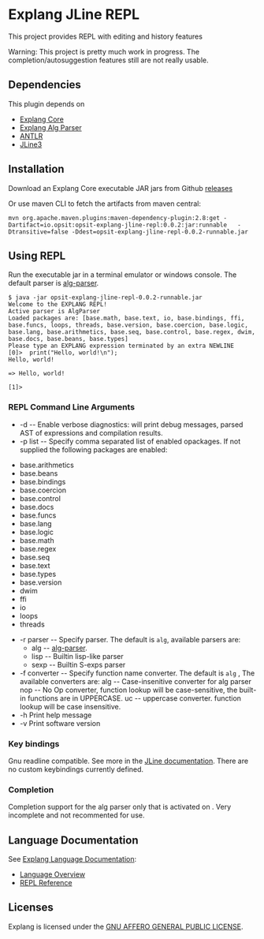 Explang JLine REPL
==================

This project provides REPL with editing and history features

Warning: This project is pretty much work in progress.  The
completion/autosuggestion features still are not really usable.

Dependencies
------------

This plugin depends on 
- [Explang Core](https://github.com/opsit-io/opsit-explang-core)
- [Explang Alg Parser](https://github.com/opsit-io/opsit-explang-alg-parser)
- [ANTLR](https://www.antlr.org)
- [JLine3](https://github.com/jline/jline3)

Installation
------------

Download an Explang Core executable JAR jars from Github 
[releases](https://github.com/opsit-io/opsit-explang-jline-repl/releases)


Or use maven CLI to fetch the artifacts from maven central:

```
mvn org.apache.maven.plugins:maven-dependency-plugin:2.8:get -Dartifact=io.opsit:opsit-explang-jline-repl:0.0.2:jar:runnable   -Dtransitive=false -Ddest=opsit-explang-jline-repl-0.0.2-runnable.jar
```

Using REPL
----------

Run the executable jar in a terminal emulator or windows console. The default parser is 
[alg-parser](https://github.com/opsit-io/opsit-explang-alg-parser).

```
$ java -jar opsit-explang-jline-repl-0.0.2-runnable.jar 
Welcome to the EXPLANG REPL!
Active parser is AlgParser
Loaded packages are: [base.math, base.text, io, base.bindings, ffi, base.funcs, loops, threads, base.version, base.coercion, base.logic, base.lang, base.arithmetics, base.seq, base.control, base.regex, dwim, base.docs, base.beans, base.types]
Please type an EXPLANG expression terminated by an extra NEWLINE
[0]>  print("Hello, world!\n");
Hello, world!

=> Hello, world!

[1]>
```

### REPL Command Line Arguments 


*  -d -- Enable verbose diagnostics: will print debug messages, parsed AST of expressions and compilation results.
*  -p list -- Specify comma separated list of enabled opackages. If not supplied the following packages are enabled:
  - base.arithmetics
  - base.beans
  - base.bindings
  - base.coercion
  - base.control
  - base.docs
  - base.funcs
  - base.lang
  - base.logic
  - base.math
  - base.regex
  - base.seq
  - base.text
  - base.types
  - base.version
  - dwim
  - ffi
  - io
  - loops
  - threads
* -r parser -- Specify parser. The default is `alg`, available parsers are:
  - alg -- [alg-parser](https://github.com/opsit-io/opsit-explang-alg-parser).
  - lisp -- Builtin lisp-like  parser 
  - sexp -- Builtin S-exps parser
* -f converter -- Specify function name converter. The default is `alg` , The available converters are:
     alg -- Case-insenitive converter for alg parser
     nop -- No Op converter, function lookup will be case-sensitive, the built-in functions are in UPPERCASE.
     uc -- uppercase converter. function lookup will be case insensitive.
* -h Print help message
* -v Print software version


### Key bindings

Gnu readline compatible. See more in the [JLine documentation](https://github.com/jline/jline3/wiki).
There are no custom keybindings currently defined.

### Completion

Completion support for the alg parser only that is activated on <TAB>. Very incomplete and 
not recommented for use.


Language Documentation
----------------------

See [Explang Language Documentation](https://github.com/opsit/opsit-explang-docs):

- [Language Overview](TBD)
- [REPL Reference](TBD)


Licenses
--------

Explang is licensed under the [GNU AFFERO GENERAL PUBLIC LICENSE](LICENSE).
